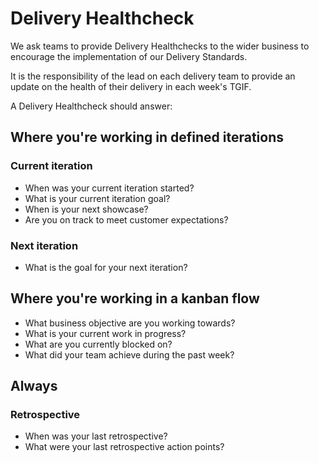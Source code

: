 # Delivery Healthcheck

We ask teams to provide Delivery Healthchecks to the wider business to encourage the implementation of our Delivery Standards.

It is the responsibility of the lead on each delivery team to provide an update on the health of their delivery in each week's TGIF.

A Delivery Healthcheck should answer:

## Where you're working in defined iterations

### Current iteration
 - When was your current iteration started?
 - What is your current iteration goal?
 - When is your next showcase?
 - Are you on track to meet customer expectations?

### Next iteration
 - What is the goal for your next iteration?

## Where you're working in a kanban flow

 - What business objective are you working towards?
 - What is your current work in progress?
 - What are you currently blocked on?
 - What did your team achieve during the past week?

## Always

### Retrospective
 - When was your last retrospective?
 - What were your last retrospective action points?
